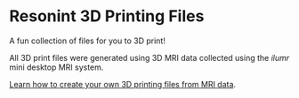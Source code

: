 # Resonint 3D Printing Files

A fun collection of files for you to 3D print!

All 3D print files were generated using 3D MRI data collected using the *ilumr* mini desktop MRI system. 

[Learn how to create your own 3D printing files from MRI data](https://www.resonint.com/post/ilumr-from-mri-to-reality "From MRI to Reality Blog Post").
